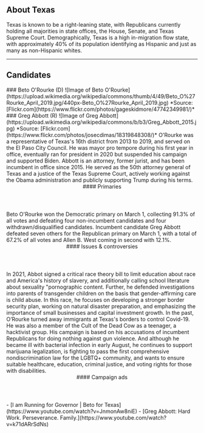 ## About Texas
Texas is known to be a right-leaning state, with Republicans currently holding all majorities in state offices, the House, Senate, and Texas Supreme Court. Demographically, Texas is a high in-migration flow state, with approximately 40% of its population identifying as Hispanic and just as many as non-Hispanic whites. 

---

## Candidates

<Grid>
  <Box>
    ### Beto O'Rourke (D)
    ![Image of Beto O'Rourke](https://upload.wikimedia.org/wikipedia/commons/thumb/4/49/Beto_O%27Rourke_April_2019.jpg/440px-Beto_O%27Rourke_April_2019.jpg)
    *Source: [Flickr.com](https://www.flickr.com/photos/gageskidmore/47742349981/)*
  </Box>
  <Box>
    ### Greg Abbott (R)
    ![Image of Greg Abbott](https://upload.wikimedia.org/wikipedia/commons/b/b3/Greg_Abbott_2015.jpg)
    *Source: [Flickr.com](https://www.flickr.com/photos/josecdimas/18319848308/)*
  </Box>

  <Box>
    O'Rourke was a representative of Texas's 16th district from 2013 to 2019, and served on the El Paso City Council. He was mayor pro tempore during his first year in office, eventually ran for president in 2020 but suspended his campaign and supported Biden. 

  </Box>
  <Box>
    Abbott is an attorney, former jurist, and has been incumbent in office since 2015. He served as the 50th attorney general of Texas and a justice of the Texas Supreme Court, actively working against the Obama administration and publicly supporting Trump during his terms. 

  </Box>

  <Header>
    #### Primaries
  </Header>
  <Box>
    Beto O'Rourke won the Democratic primary on March 1, collecting 91.3% of all votes and defeating four non-incumbent candidates and four withdrawn/disqualified candidates.  
  </Box>
  <Box>
    Incumbent candidate Greg Abbott defeated seven others for the Republican primary on March 1, with a total of 67.2% of all votes and Allen B. West coming in second with 12.1%.
  </Box>

  <Header>
    #### Issues & controversies
  </Header>

  <WideBox>
    In 2021, Abbot signed a critical race theory bill to limit education about race and America's history of slavery, and additionally calling school literature about sexuality "pornographic content. Further, he defended investigations into parents of transgender children on the basis that gender-affirming care is child abuse. In this race, he focuses on developing a stronger border security plan, working on natural disaster preparation, and emphasizing the importance of small businesses and capital investment growth. In the past, O’Rourke turned away immigrants at Texas's borders to control Covid-19. He was also a member of the Cult of the Dead Cow as a teenager, a hacktivist group. His campaign is based on his accusations of incumbent Republicans for doing nothing against gun violence. And although he became ill with bacterial infection in early August, he continues to support marijuana legalization, is fighting to pass the first comprehensive nondiscrimination law for the LGBTQ+ community, and wants to ensure suitable healthcare, education, criminal justice, and voting rights for those with disabilities. 

  </WideBox>
 
  <Header>
    #### Campaign ads
  </Header>
  <Box>
    - [I am Running for Governor | Beto for Texas](https://www.youtube.com/watch?v=JnmonAw8niE)
  </Box>
  <Box>
    - [Greg Abbott: Hard Work. Perseverance. Family.](https://www.youtube.com/watch?v=k71dARrSdNs)
  </Box>
</Grid>
